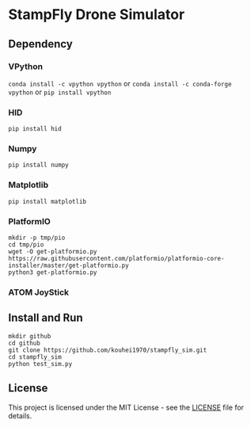 # StampFly Drone Simulator

## Dependency

### VPython
```conda install -c vpython vpython```
 or
 ```conda install -c conda-forge vpython```
 or
```pip install vpython```

### HID
```pip install hid```

### Numpy
```pip install numpy```

### Matplotlib
```pip install matplotlib```

### PlatformIO

```
mkdir -p tmp/pio
cd tmp/pio
wget -O get-platformio.py https://raw.githubusercontent.com/platformio/platformio-core-installer/master/get-platformio.py
python3 get-platformio.py
```

### ATOM JoyStick 

## Install and Run
```
mkdir github
cd github
git clone https://github.com/kouhei1970/stampfly_sim.git
cd stampfly_sim
python test_sim.py
```

## License

This project is licensed under the MIT License - see the [LICENSE](LICENSE) file for details.
